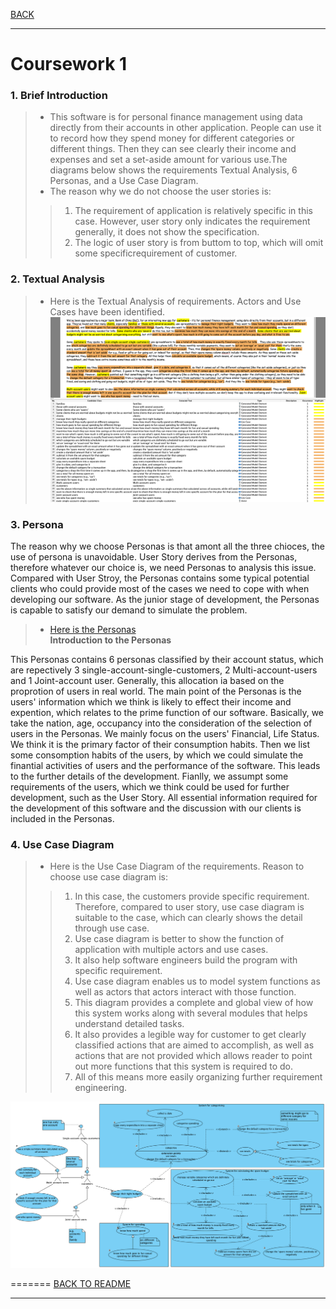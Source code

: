 [BACK](../README.md)
***
# Coursework 1
### 1. Brief Introduction
> - This software is for personal finance management using data directly from their accounts in other application. People can use it to record how they spend money for different categories or different things. Then they can see clearly their income and expenses and set a set-aside amount for various use.The diagrams below shows the requirements Textual Analysis, 6 Personas, and a Use Case Diagram.
> - The reason why we do not choose the user stories is:  
> >  1. The requirement of application is relatively specific in this case.  However, user story only indicates the requirement generally, it does not show the specification.  
> >  2. The logic of user story is from buttom to top, which will omit some specificrequirement of customer.


### 2. Textual Analysis
>- Here is the Textual Analysis of requirements. Actors and Use Cases have been identified.
![Textual Analysis](/images/CW1TA.png)

### 3. Persona

The reason why we choose Personas is that amont all the three chioces, the use of persona is unavoidable.
User Story derives from the Personas, therefore whatever our choice is, we need Personas to analysis this issue.
Compared with User Stroy, the Personas contains some typical potential clients who could provide most of the cases we need to cope with when developing our software.
As the junior stage of development, the Personas is capable to satisfy our demand to simulate the problem. 

>- [Here is the Personas](/docs/cw1_personas.md)  
**Introduction to the Personas**  

This Personas contains 6 personas classified by their account status, which are repectively 3 single-account-single-customers, 2 Multi-account-users and 1 Joint-account user.
Generally, this allocation ia based on the proprotion of users in real world.
The main point of the Personas is the users' information which we think is likely to effect their income and expention, 
which relates to the prime function of our software.
Basically, we take the nation, age, occupancy into the consideration of the selection of users in the Personas.
We mainly focus on the users' Financial, Life Status. We think it is the primary factor of their consumption habits.
Then we list some consomption habits of the users, by which we could simulate the finantial activities of users and the performance of the software.
This leads to the further details of the development. 
Fianlly, we assumpt some requirements of the users, which we think could be used for further development, such as the User Story.
All essential information required for the development of this software and the discussion with our clients is included in the Personas. 


### 4. Use Case Diagram
> - Here is the Use Case Diagram of the requirements.
> Reason to choose use case diagram is:
> > 1. In this case, the customers provide specific requirement. Therefore, compared to user story, use case diagram is suitable to the case, which can clearly shows the detail through use case.
> > 2. Use case diagram is better to show the function of application with multiple actors and use cases.
> > 3. It also help software engineers build the program with specific requirement.
> > 3. Use case diagram enables us to model system functions as well as actors that actors interact with those function.
> > 4. This diagram provides a complete and global view of how this system works along with several modules that helps understand detailed tasks.
> > 5. It also provides a legible way for customer to get clearly classified actions that are aimed to accomplish, as well as actions that are not provided which allows reader to point out more functions that this system is required to do.
> > 6. All of this means more easily organizing further requirement engineering.

![Use Case Diagram](/images/CW1UCD.png)

=======
[BACK TO README](../README.md)
***